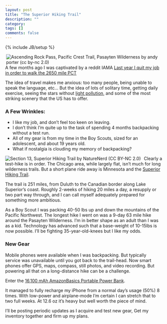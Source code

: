 ```yaml
---
layout: post
title: "The Superior Hiking Trail"
description: ""
category: 
tags: []
comments: false
---
```

{% include JB/setup %}

[<img align="right" alt="Ascending Rock Pass, Pacific Crest Trail, Pasayten Wilderness by andy porter (cc by-nc 2.0)" src="https://farm9.staticflickr.com/8284/7718097420_a996fec69d_n.jpg">](https://www.flickr.com/photos/northwesternimages/7718097420)

A few months ago I was captivated by a reddit IAMA [Last year I quit my job in order to walk the 2650 mile PCT](https://www.reddit.com/r/videos/comments/48rv22/last_year_i_quit_my_job_in_order_to_walk_the_2650/)

The idea of travel makes me anxious: too many people, being unable to speak the language, etc... But the idea of lots of solitary time, getting daily exercise, seeing the stars without [light pollution](http://darksitefinder.com/maps/world.html), and some of the most striking scenery that the US has to offer.

### A Few Wrinkles:

* I like my job, and don’t feel too keen on leaving.
* I don’t think I’m quite up to the task of spending 4 months backpacking without a test run.
* All of my gear is from my time in the Boy Scouts, sized for an adolescent, and about 19 years old.
* What if nostalgia is clouding my memory of backpacking?

[<img align="left" style="margin-right: 10px" alt="Section 13, Superior Hiking Trail by NatureNerd (CC BY-NC 2.0)" src="https://farm3.staticflickr.com/2948/15497882482_48570acf27_n.jpg">](https://flic.kr/p/pBuGwo)

Clearly a test-hike is in order. The Chicago area, while largely flat, isn’t much for long wilderness trails. But a short plane ride away is Minnesota and the [Superior Hiking Trail](http://www.shta.org/).

The trail is 251 miles, from Duluth to the Canadian border along Lake Superior’s coast. Roughly 2-weeks of hiking 20 miles a day, a resupply or two part way through, and I can call myself adequately prepared for something more ambitious.

As a Boy Scout I was packing 40-50 lbs up and down the mountains of the Pacific Northwest. The longest hike I went on was a 9-day 63 mile hike around the Pasayten Wilderness. I’m in better shape as an adult than I was as a kid. Technology has advanced such that a base-weight of 10-15lbs is now possible. I’ll be fighting 35-year-old-knees but I like my odds.

### New Gear

Mobile phones were available when I was backpacking. But typically service was unavailable until you got back to the trail-head. Now smart phones offer GPS, maps, compass, still photos, and video recording. But powering all that on a long-distance hike can be a challenge.

Enter the [16,100 mAh AmazonBasics Portable Power Bank](http://www.amazon.com/AmazonBasics-Portable-Power-Bank-100/dp/B00ZQ4JQAA?ie=UTF8&psc=1&redirect=true&ref_=oh_aui_detailpage_o03_s00).

It managed to fully recharge my iPhone from a normal day’s usage (50%) 8 times. With low-power and airplane-mode I’m certain I can stretch that to two full weeks. At 12.6 oz it’s heavy but well worth the piece of mind.

I’ll be posting periodic updates as I acquire and test new gear, Get my inventory together and firm up my plans.
